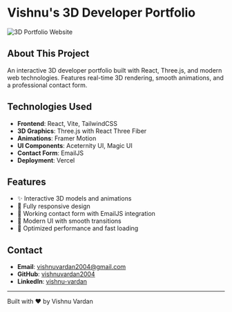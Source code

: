 # Vishnu's 3D Developer Portfolio

![3D Portfolio Website](https://i.ibb.co/ryytGVx/Screenshot-2023-11-25-at-11-28-11-AM.png)

## About This Project

An interactive 3D developer portfolio built with React, Three.js, and modern web technologies. Features real-time 3D rendering, smooth animations, and a professional contact form.

## Technologies Used

- **Frontend**: React, Vite, TailwindCSS
- **3D Graphics**: Three.js with React Three Fiber
- **Animations**: Framer Motion
- **UI Components**: Aceternity UI, Magic UI
- **Contact Form**: EmailJS
- **Deployment**: Vercel

## Features

- ✨ Interactive 3D models and animations
- 📱 Fully responsive design
- 📧 Working contact form with EmailJS integration
- 🎨 Modern UI with smooth transitions
- 🚀 Optimized performance and fast loading

## Contact

- **Email**: vishnuvardan2004@gmail.com
- **GitHub**: [vishnuvardan2004](https://github.com/vishnuvardan2004)
- **LinkedIn**: [vishnu-vardan](https://www.linkedin.com/in/vishnu-vardan-90bb96253/)

---

Built with ❤️ by Vishnu Vardan